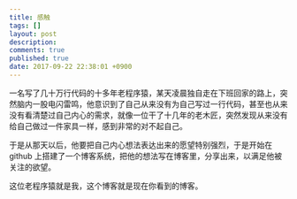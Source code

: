 ```yaml
---
title: 感触
tags: []
layout: post
description:
comments: true
published: true
date: 2017-09-22 22:38:01 +0900
---
```


一名写了几十万行代码的十多年老程序猿，某天凌晨独自走在下班回家的路上，突然脑内一股电闪雷鸣，他意识到了自己从来没有为自己写过一行代码，甚至也从来没有看清楚过自己内心的需求，就像一位干了十几年的老木匠，突然发现从来没有给自己做过一件家具一样，感到非常的对不起自己。

于是从那天以后，他要把自己内心想法表达出来的愿望特别强烈，于是开始在 github 上搭建了一个博客系统，把他的想法写在博客里，分享出来，以满足他被关注的欲望。

这位老程序猿就是我，这个博客就是现在你看到的博客。
